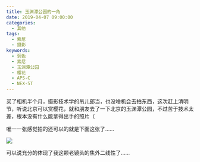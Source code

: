 ```yaml
---
title: 玉渊潭公园的一角
date: 2019-04-07 09:00:00
categories: 
  - 其他
tags:
  - 索尼
  - 摄影
keywords: 
  - 调色
  - 索尼
  - 玉渊潭公园
  - 樱花
  - APS-C
  - NEX-5T
---
```


买了相机半个月，摄影技术学的吊儿郎当，也没啥机会去拍东西，这次赶上清明节，听说北京可以赏樱花，就和朋友去了一下北京的玉渊潭公园，不过苦于技术太差，根本没有什么能拿得出手的照片（

唯一一张感觉拍的还可以的就是下面这张了……

![](https://i.imgur.com/LHovPa5.jpg)

可以说充分的体现了我这颗老镜头的焦外二线性了……